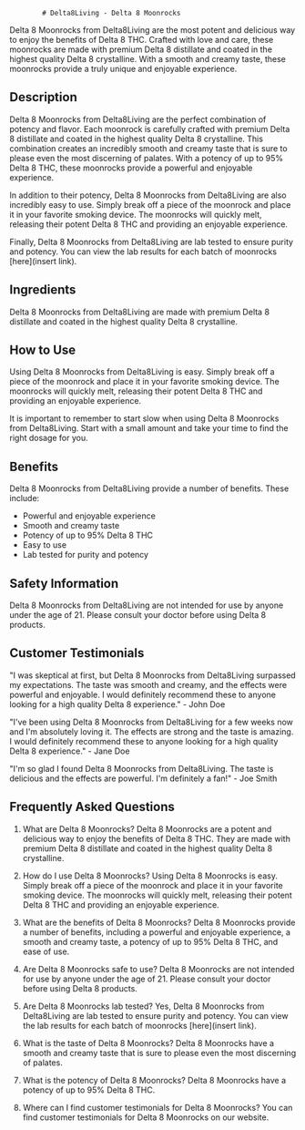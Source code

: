 
            # Delta8Living - Delta 8 Moonrocks

Delta 8 Moonrocks from Delta8Living are the most potent and delicious way to enjoy the benefits of Delta 8 THC. Crafted with love and care, these moonrocks are made with premium Delta 8 distillate and coated in the highest quality Delta 8 crystalline. With a smooth and creamy taste, these moonrocks provide a truly unique and enjoyable experience.

## Description

Delta 8 Moonrocks from Delta8Living are the perfect combination of potency and flavor. Each moonrock is carefully crafted with premium Delta 8 distillate and coated in the highest quality Delta 8 crystalline. This combination creates an incredibly smooth and creamy taste that is sure to please even the most discerning of palates. With a potency of up to 95% Delta 8 THC, these moonrocks provide a powerful and enjoyable experience.

In addition to their potency, Delta 8 Moonrocks from Delta8Living are also incredibly easy to use. Simply break off a piece of the moonrock and place it in your favorite smoking device. The moonrocks will quickly melt, releasing their potent Delta 8 THC and providing an enjoyable experience.

Finally, Delta 8 Moonrocks from Delta8Living are lab tested to ensure purity and potency. You can view the lab results for each batch of moonrocks [here](insert link).

## Ingredients

Delta 8 Moonrocks from Delta8Living are made with premium Delta 8 distillate and coated in the highest quality Delta 8 crystalline.

## How to Use

Using Delta 8 Moonrocks from Delta8Living is easy. Simply break off a piece of the moonrock and place it in your favorite smoking device. The moonrocks will quickly melt, releasing their potent Delta 8 THC and providing an enjoyable experience.

It is important to remember to start slow when using Delta 8 Moonrocks from Delta8Living. Start with a small amount and take your time to find the right dosage for you.

## Benefits

Delta 8 Moonrocks from Delta8Living provide a number of benefits. These include:

- Powerful and enjoyable experience
- Smooth and creamy taste
- Potency of up to 95% Delta 8 THC
- Easy to use
- Lab tested for purity and potency

## Safety Information

Delta 8 Moonrocks from Delta8Living are not intended for use by anyone under the age of 21. Please consult your doctor before using Delta 8 products.

## Customer Testimonials

"I was skeptical at first, but Delta 8 Moonrocks from Delta8Living surpassed my expectations. The taste was smooth and creamy, and the effects were powerful and enjoyable. I would definitely recommend these to anyone looking for a high quality Delta 8 experience." - John Doe

"I've been using Delta 8 Moonrocks from Delta8Living for a few weeks now and I'm absolutely loving it. The effects are strong and the taste is amazing. I would definitely recommend these to anyone looking for a high quality Delta 8 experience." - Jane Doe

"I'm so glad I found Delta 8 Moonrocks from Delta8Living. The taste is delicious and the effects are powerful. I'm definitely a fan!" - Joe Smith

## Frequently Asked Questions

1. What are Delta 8 Moonrocks?
    Delta 8 Moonrocks are a potent and delicious way to enjoy the benefits of Delta 8 THC. They are made with premium Delta 8 distillate and coated in the highest quality Delta 8 crystalline.

2. How do I use Delta 8 Moonrocks?
    Using Delta 8 Moonrocks is easy. Simply break off a piece of the moonrock and place it in your favorite smoking device. The moonrocks will quickly melt, releasing their potent Delta 8 THC and providing an enjoyable experience.

3. What are the benefits of Delta 8 Moonrocks?
    Delta 8 Moonrocks provide a number of benefits, including a powerful and enjoyable experience, a smooth and creamy taste, a potency of up to 95% Delta 8 THC, and ease of use.

4. Are Delta 8 Moonrocks safe to use?
    Delta 8 Moonrocks are not intended for use by anyone under the age of 21. Please consult your doctor before using Delta 8 products.

5. Are Delta 8 Moonrocks lab tested?
    Yes, Delta 8 Moonrocks from Delta8Living are lab tested to ensure purity and potency. You can view the lab results for each batch of moonrocks [here](insert link).

6. What is the taste of Delta 8 Moonrocks?
    Delta 8 Moonrocks have a smooth and creamy taste that is sure to please even the most discerning of palates.

7. What is the potency of Delta 8 Moonrocks?
    Delta 8 Moonrocks have a potency of up to 95% Delta 8 THC.

8. Where can I find customer testimonials for Delta 8 Moonrocks?
    You can find customer testimonials for Delta 8 Moonrocks on our website.